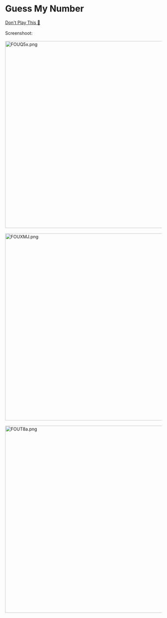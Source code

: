 # Guess My Number
<a href="https://guess-mynumber.herokuapp.com/" target="_blank">Don't Play This 🤮</a>
</br></br>
<span>Screenshoot:</span>
</br></br>
<a href="https://im.ge/i/FOUQ5x"><img src="https://i.im.ge/2022/07/19/FOUQ5x.png" alt="FOUQ5x.png" border="0" width="600"></a>
</br></br>
<a href="https://im.ge/i/FOUXMJ"><img src="https://i.im.ge/2022/07/19/FOUXMJ.png" alt="FOUXMJ.png" border="0" width="600"></a>
</br></br>
<a href="https://im.ge/i/FOUT8a"><img src="https://i.im.ge/2022/07/19/FOUT8a.png" alt="FOUT8a.png" border="0" width="600"></a>
